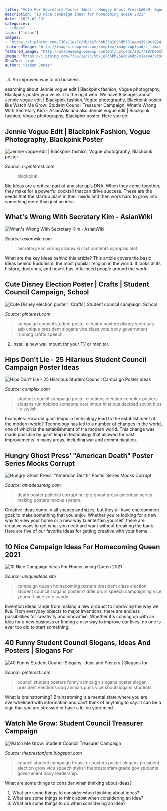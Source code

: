 ```yaml
---
title: "Vote For Secretary Poster Ideas : Hungry Ghost Press&#039; &quot;american Death&quot; Poster Series Mocks Corrupt"
description: "10 nice campaign ideas for homecoming queen 2021"
date: "2023-02-13"
categories:
- "ideas"
tags: ["ideas"]
images:
- "https://i.pinimg.com/736x/1e/7c/5b/1e7c5bb25a2096db701aee439c9c1924--student-council-posters-disney-student-council-campaign-posters-secretary.jpg?b=t"
featuredImage: "http://images.complex.com/complex/image/upload/c_limit,w_680/fl_lossy,pg_1,q_auto/m22ooseoequosdnslim9.jpg"
featured_image: "http://amadeusmag.com/wp-content/uploads/2017/10/Death-vote-Poster.jpg"
image: "https://i.pinimg.com/736x/1e/7c/5b/1e7c5bb25a2096db701aee439c9c1924--student-council-posters-disney-student-council-campaign-posters-secretary.jpg?b=t"
ShowToc: true
author: "Jadon Jones"
---
```



3. An improved way to do business

	

		
searching about Jennie vogue edit | Blackpink fashion, Vogue photography, Blackpink poster you've visit to the right web. We have 8 Images about Jennie vogue edit | Blackpink fashion, Vogue photography, Blackpink poster like Watch Me Grow: Student Council Treasurer Campaign, What&#039;s Wrong With Secretary Kim - AsianWiki and also Jennie vogue edit | Blackpink fashion, Vogue photography, Blackpink poster. Here you go:
		
    
## Jennie Vogue Edit | Blackpink Fashion, Vogue Photography, Blackpink Poster

<img loading=lazy src="https://i.pinimg.com/736x/2c/98/18/2c9818ee793ecac4ec566cec3adecfec.jpg" onerror="this.onerror=null;this.src='https://tse3.mm.bing.net/th?id=OIP.LskK8itoso6oRZ8QsKBVaAHaJ3&amp;pid=15.1';" alt="Jennie vogue edit | Blackpink fashion, Vogue photography, Blackpink poster">

_Source: tr.pinterest.com_

>blackpink. 

	

Big Ideas are a critical part of any startup’s DNA. When they come together, they make for a powerful cocktail that can drive success. These are the seeds that the startup plant in their minds and then work hard to grow into something more than just an idea. 

    
## What&#039;s Wrong With Secretary Kim - AsianWiki

<img loading=lazy src="http://asianwiki.com/images/2/2f/What&#039;s_Wrong_With_Secretary_Kim-P1.jpg" onerror="this.onerror=null;this.src='https://tse1.mm.bing.net/th?id=OIP.2NuIHYICWSTbYJ4Z4a0CmgHaKj&amp;pid=15.1';" alt="What&#039;s Wrong With Secretary Kim - AsianWiki">

_Source: asianwiki.com_

>secretary kim wrong asianwiki cast contents synopsis plot. 

	

What are the key ideas behind this article?
This article covers the basic ideas behind Buddhism, the most popular religion in the world. It looks at its history, doctrines, and how it has influenced people around the world.

    
## Cute Disney Election Poster | Crafts | Student Council Campaign, School

<img loading=lazy src="https://i.pinimg.com/736x/1e/7c/5b/1e7c5bb25a2096db701aee439c9c1924--student-council-posters-disney-student-council-campaign-posters-secretary.jpg?b=t" onerror="this.onerror=null;this.src='https://tse2.mm.bing.net/th?id=OIP.4PDjg2APPtOjsun8m0NtGAHaNL&amp;pid=15.1';" alt="Cute Disney election poster | Crafts | Student council campaign, School">

_Source: pinterest.com_

>campaign council student poster election posters disney secretary asb unique president slogans vice class vote body government running crafts speech. 

	

2. Install a new wall mount for your TV or monitor.

    
## Hips Don&#039;t Lie - 25 Hilarious Student Council Campaign Poster Ideas

<img loading=lazy src="http://images.complex.com/complex/image/upload/c_limit,w_680/fl_lossy,pg_1,q_auto/m22ooseoequosdnslim9.jpg" onerror="this.onerror=null;this.src='https://tse3.mm.bing.net/th?id=OIP.ybiOUAWmbLQzXolb60JjSAAAAA&amp;pid=15.1';" alt="Hips Don&#039;t Lie - 25 Hilarious Student Council Campaign Poster Ideas">

_Source: complex.com_

>student council campaign poster elections election complex posters slogans run holding someone bear imgur hilarious decided soviet hips lie stylish. 

	

Examples: How did giant leaps in technology lead to the establishment of the modern world?
Technology has led to a number of changes in the world, one of which is the establishment of the modern world. This change was made possible by giant leap in technology that allowed for vast improvements in many areas, including war and communication.

    
## Hungry Ghost Press&#039; &quot;American Death&quot; Poster Series Mocks Corrupt

<img loading=lazy src="http://amadeusmag.com/wp-content/uploads/2017/10/Death-vote-Poster.jpg" onerror="this.onerror=null;this.src='https://tse1.mm.bing.net/th?id=OIP.MDwLQYFmS1Wh2CtIiI06NwHaKU&amp;pid=15.1';" alt="Hungry Ghost Press&#039; &quot;American Death&quot; Poster Series Mocks Corrupt">

_Source: amadeusmag.com_

>death poster political corrupt hungry ghost press american series making posters mocks system. 

	

Creative ideas come in all shapes and sizes, but they all have one common goal: to make something that you enjoy. Whether you're looking for a new way to view your home or a new way to entertain yourself, there are creative ways to get what you need and want without breaking the bank. Here are five of our favorite ideas for getting creative with your home: 

    
## 10 Nice Campaign Ideas For Homecoming Queen 2021

<img loading=lazy src="http://www.uniqueideas.site/wp-content/uploads/class-queen-campaign-do-it-yourself.jpg" onerror="this.onerror=null;this.src='https://tse2.mm.bing.net/th?id=OIP.nZTMhjtjUq9HAy72bGMDUAHaNL&amp;pid=15.1';" alt="10 Nice Campaign Ideas For Homecoming Queen 2021">

_Source: uniqueideas.site_

>campaign queen homecoming posters president class election student council slogans poster middle prom speech campaigning vice yourself nice vote candy. 

	

Invention ideas range from making a new product to improving the way we live. From everyday objects to major inventions, there are endless possibilities for creativity and innovation. Whether it's coming up with an idea for a new business or finding a new way to improve our lives, no one is ever too old to start something.

    
## 40 Funny Student Council Slogans, Ideas And Posters | Slogans For

<img loading=lazy src="https://i.pinimg.com/736x/6e/44/a5/6e44a5121e998b47869f0608a1dc0eca.jpg" onerror="this.onerror=null;this.src='https://tse1.mm.bing.net/th?id=OIP.mSXFR9XUIMUHNlBb1hinGwAAAA&amp;pid=15.1';" alt="40 Funny Student Council Slogans, Ideas and Posters | Slogans for">

_Source: pinterest.com_

>council student posters funny campaign slogans poster slogan president elections dog animals puns vice shoutslogans students. 

	

What is brainstroming? Brainstroming is a mental state where you are overwhelmed with information and can't think of anything to say. It can be a sign that you are stressed or have a lot on your mind.

    
## Watch Me Grow: Student Council Treasurer Campaign

<img loading=lazy src="http://2.bp.blogspot.com/-n0nxWbrr_gU/VBiTnP-OIuI/AAAAAAAApAA/hRlFveALpek/s1600/IMG_1808.JPG" onerror="this.onerror=null;this.src='https://tse1.mm.bing.net/th?id=OIP.9xD2bKV4LceoHGckmnHDvgHaJ4&amp;pid=15.1';" alt="Watch Me Grow: Student Council Treasurer Campaign">

_Source: theprestonfam.blogspot.com_

>council student campaign treasurer posters poster slogans president election grow vice speech stylish theprestonfam grade gov students government body leadership. 

	

What are some things to consider when thinking about ideas?
1. What are some things to consider when thinking about ideas?
2. What are some things to think about when considering an idea?
3. What are some things to do when considering an idea?

